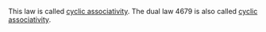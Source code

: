 This law is called [cyclic associativity](https://arxiv.org/abs/1408.0991).  The dual law 4679 is also called [cyclic associativity](https://arxiv.org/abs/2410.10825).
